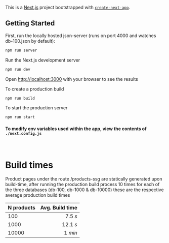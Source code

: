 This is a [Next.js](https://nextjs.org/) project bootstrapped with [`create-next-app`](https://github.com/vercel/next.js/tree/canary/packages/create-next-app).

## Getting Started

First, run the locally hosted json-server (runs on port 4000 and watches db-100.json by default):

```bash
npm run server
```

Run the Next.js development server

```bash
npm run dev
```

Open [http://localhost:3000](http://localhost:3000) with your browser to see the results

To create a production build

```bash
npm run build
```

To start the production server

```bash
npm run start
```

#### To modify env variables used within the app, view the contents of `./next.config.js`

&nbsp;
&nbsp;
&nbsp;

# Build times

Product pages under the route /products-ssg are statically generated upon build-time, after running the production build process 10 times for each of the three databases (db-100, db-1000 & db-10000) these are the respective average production build times

| N products | Avg. Build time |
| ---------- | --------------: |
| 100        |         7.5 _s_ |
| 1000       |        12.1 _s_ |
| 10000      |         1 _min_ |

